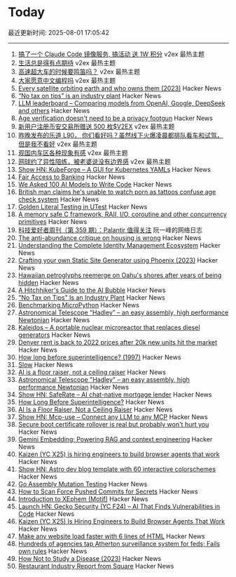 # Today

最近更新时间: 2025-08-01 17:05:42

--- 
1. [搞了一个 Claude Code 镜像服务, 搞活动 送 1W 积分](https://www.v2ex.com/t/1149223) v2ex 最热主题
2. [生活总是得有点期待](https://www.v2ex.com/t/1149209) v2ex 最热主题
3. [高速超大车的时候要鸣笛吗？](https://www.v2ex.com/t/1149181) v2ex 最热主题
4. [大家愿意中文编程吗](https://www.v2ex.com/t/1149176) v2ex 最热主题
5. [Every satellite orbiting earth and who owns them (2023)](https://dewesoft.com/blog/every-satellite-orbiting-earth-and-who-owns-them) Hacker News
6. [“No tax on tips” is an industry plant](https://www.newyorker.com/magazine/2025/08/04/no-tax-on-tips-is-an-industry-plant) Hacker News
7. [LLM leaderboard – Comparing models from OpenAI, Google, DeepSeek and others](https://artificialanalysis.ai/leaderboards/models) Hacker News
8. [Age verification doesn't need to be a privacy footgun](https://soatok.blog/2025/07/31/age-verification-doesnt-need-to-be-a-privacy-footgun/) Hacker News
9. [新用户注册币安交易所赠送 500 枚$V2EX](https://www.v2ex.com/t/1149178) v2ex 最热主题
10. [昨晚发布的乐道 L90， 你们看好吗？虽然线下火爆凌晨都排队看车和试驾，但是我不看好](https://www.v2ex.com/t/1149164) v2ex 最热主题
11. [观国内车区各种现象有感](https://www.v2ex.com/t/1149155) v2ex 最热主题
12. [网球约了异性陪练，被老婆说没有边界感](https://www.v2ex.com/t/1149153) v2ex 最热主题
13. [Show HN: KubeForge – A GUI for Kubernetes YAMLs](https://github.com/kubenote/KubeForge) Hacker News
14. [Fair Access to Banking](https://usips.org/blog/2025/07/fair-access-to-banking/) Hacker News
15. [We Asked 100 AI Models to Write Code](https://www.veracode.com/blog/genai-code-security-report/) Hacker News
16. [British man claims he's unable to watch porn as tattoos confuse age check system](https://needtoknow.co.uk/2025/07/30/britains-most-tattooed-man-claims-he-is-unable-to-watch-prn-as-new-age-check-system-mistakes-his-ink-for-a-mask/) Hacker News
17. [Golden Literal Testing in UTest](https://www.lihaoyi.com/post/GoldenLiteralTestinginuTest090.html) Hacker News
18. [A memory safe C framework, RAII, I/O, coroutine and other concurrency primitives](https://zelang-dev.github.io/c-asio/) Hacker News
19. [科技爱好者周刊（第 359 期）：Palantir 值得关注](http://www.ruanyifeng.com/blog/2025/08/weekly-issue-359.html) 阮一峰的网络日志
20. [The anti-abundance critique on housing is wrong](https://www.derekthompson.org/p/the-anti-abundance-critique-on-housing) Hacker News
21. [Understanding the Complete Identity Management Ecosystem](https://guptadeepak.com/understanding-the-complete-identity-management-ecosystem/) Hacker News
22. [Crafting your own Static Site Generator using Phoenix (2023)](https://fly.io/phoenix-files/crafting-your-own-static-site-generator-using-phoenix/) Hacker News
23. [Hawaiian petroglyphs reemerge on Oahu's shores after years of being hidden](https://archaeologymag.com/2025/07/hawaiian-petroglyphs-reemerge-on-oahu/) Hacker News
24. [A Hitchhiker's Guide to the AI Bubble](https://fluxus.io/article/a-hitchhikers-guide-to-the-ai-bubble) Hacker News
25. ["No Tax on Tips" Is an Industry Plant](https://www.newyorker.com/magazine/2025/08/04/no-tax-on-tips-is-an-industry-plant) Hacker News
26. [Benchmarking MicroPython](https://blog.miguelgrinberg.com/post/benchmarking-micropython) Hacker News
27. [Astronomical Telescope “Hadley” – an easy assembly, high performance Newtonian](https://www.printables.com/model/224383-astronomical-telescope-hadley-an-easy-assembly-hig) Hacker News
28. [Kaleidos – A portable nuclear microreactor that replaces diesel generators](https://radiantnuclear.com/) Hacker News
29. [Denver rent is back to 2022 prices after 20k new units hit the market](https://denverite.com/2025/07/25/denver-rent-prices-drop-q2/) Hacker News
30. [How long before superintelligence? (1997)](https://nickbostrom.com/superintelligence) Hacker News
31. [Slow](https://michaelnotebook.com/slow/index.html) Hacker News
32. [AI is a floor raiser, not a ceiling raiser](https://elroy.bot/blog/2025/07/29/ai-is-a-floor-raiser-not-a-ceiling-raiser.html) Hacker News
33. [Astronomical Telescope "Hadley" – an easy assembly, high performance Newtonian](https://www.printables.com/model/224383-astronomical-telescope-hadley-an-easy-assembly-hig) Hacker News
34. [Show HN: SafeRate – AI chat-native mortgage lender](https://saferate.com/) Hacker News
35. [How Long Before Superintelligence?](https://nickbostrom.com/superintelligence) Hacker News
36. [AI Is a Floor Raiser, Not a Ceiling Raiser](https://elroy.bot/blog/2025/07/29/ai-is-a-floor-raiser-not-a-ceiling-raiser.html) Hacker News
37. [Show HN: Mcp-use – Connect any LLM to any MCP](https://github.com/mcp-use/mcp-use) Hacker News
38. [Secure boot certificate rollover is real but probably won't hurt you](https://mjg59.dreamwidth.org/72892.html) Hacker News
39. [Gemini Embedding: Powering RAG and context engineering](https://developers.googleblog.com/en/gemini-embedding-powering-rag-context-engineering/) Hacker News
40. [Kaizen (YC X25) is hiring engineers to build browser agents that work](https://www.kaizenautomation.com/jobs) Hacker News
41. [Show HN: Astro dev blog template with 60 interactive colorschemes](https://multiterm.stelclementine.com) Hacker News
42. [Go Assembly Mutation Testing](https://words.filippo.io/assembly-mutation/) Hacker News
43. [How to Scan Force Pushed Commits for Secrets](https://trufflesecurity.com/blog/how-to-scan-force-pushed-commits-for-secrets) Hacker News
44. [Introduction to XEphem (Motif)](http://spiff.rit.edu/classes/phys445/lectures/planetarium/xephem_howto.html) Hacker News
45. [Launch HN: Gecko Security (YC F24) – AI That Finds Vulnerabilities in Code](https://news.ycombinator.com/item?id=44747204) Hacker News
46. [Kaizen (YC X25) Is Hiring Engineers to Build Browser Agents That Work](https://www.kaizenautomation.com/jobs) Hacker News
47. [Make any website load faster with 6 lines of HTML](https://www.docuseal.com/blog/make-any-website-load-faster-with-6-lines-html) Hacker News
48. [Hundreds of agencies tap Atherton surveillance system for feds; Fails own rules](https://www.almanacnews.com/investigative-story/2025/07/30/hundreds-of-agencies-tap-athertons-surveillance-system-for-feds-town-fails-to-follow-own-rules/) Hacker News
49. [How Not to Study a Disease (2023)](https://neurofrontiers.blog/book-review-how-not-to-study-a-disease/) Hacker News
50. [Restaurant Industry Report from Square](https://squareup.com/us/en/press/summer-restaurant-report-2025) Hacker News

